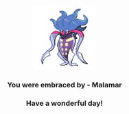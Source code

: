 <p align="center">
    <img src="https://raw.githubusercontent.com/PokeAPI/sprites/master/sprites/pokemon/687.png" width="150" height="150">
</p>
<h3 align="center">You were embraced by - <b>Malamar</b></h3>
<h3 align="center">Have a wonderful day!</h3>
